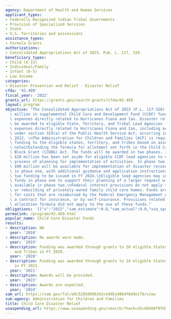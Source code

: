 ```yaml
---
agency: Department of Health and Human Services
applicant_types:
- Federally Recognized lndian Tribal Governments
- Provision of Specialized Services
- State
- U.S. Territories and possessions
assistance_types:
- Formula Grants
authorizations:
- Consolidated Appropriations Act of 2023. Pub. L. 117, 328.
beneficiary_types:
- Child (6-15)
- Individual/Family
- Infant (0-5)
- Low Income
categories:
- Disaster Prevention and Relief - Disaster Relief
cfda: '93.489'
fiscal_year: '2022'
grants_url: https://grants.gov/search-grants?cfda=93.489
layout: program
objective: "The Consolidated Appropriations Act of 2023 (P.L. 117-328) provided $100\
  \ million in supplemental Child Care and Development Fund (CCDF) funding for necessary\
  \ expenses directly related to Hurricanes Fiona and Ian. Disaster relief funds will\
  \ be awarded to eligible State, Territory, and Tribal Lead Agencies for child care\
  \ expenses directly related to Hurricanes Fiona and Ian, including activities authorized\
  \ under section 319(a) of the Public Health Service Act, occurring in calendar year\
  \ 2022. \nThe Administration for Children and Families (ACF) is required to distribute\
  \ funding to the eligible states, territory, and tribes based on assessed need,\
  \ notwithstanding the formula for allotment set forth in the Child Care and Development\
  \ Block Grant (CCDBG) Act. The funds will be awarded in two phases. In phase one,\
  \ $10 million has been set aside for eligible CCDF lead agencies to undertake a\
  \ process of planning for implementation of activities. In phase two, approximately\
  \ $90 million will be available for implementation of disaster recovery plans developed\
  \ in phase one, with additional guidance and application instructions for phase\
  \ two funding to be issued in FY 2024.\nEligible lead agencies may initially request\
  \ funds in phase one to support their planning of a larger request with funding\
  \ available in phase two.\nFederal interest provisions do not apply to the renovation\
  \ or rebuilding of privately-owned family child care homes. Funds are not available\
  \ for costs that are reimbursed by the Federal Emergency Management Agency, or under\
  \ a contract for insurance, or by self-insurance. Provisions related to the CCDF\
  \ allocation formula did not apply to the use of these funds."
obligations: '[{"x":"2022","sam_estimate":0.0,"sam_actual":0.0,"usa_spending_actual":0.0},{"x":"2023","sam_estimate":10000000.0,"sam_actual":0.0,"usa_spending_actual":7750000.0},{"x":"2024","sam_estimate":90000000.0,"sam_actual":0.0,"usa_spending_actual":63000000.0}]'
permalink: /program/93.489.html
popular_name: Child Care Disaster Funds
results:
- description: NA
  year: '2018'
- description: No awards were made.
  year: '2019'
- description: Funding was awarded through grants to 20 eligible States, Territories,
    and Tribes in FY 2020.
  year: '2020'
- description: Funding was awarded through grants to 14 eligible States and Tribes
    in FY 2021.
  year: '2021'
- description: Awards will be provided.
  year: '2023'
- description: Awards are expected.
  year: '2024'
sam_url: https://sam.gov/fal/e0c5265869b342ce9db14864f849e1f8/view
sub-agency: Administration for Children and Families
title: Child Care Disaster Relief
usaspending_url: https://www.usaspending.gov/search/?hash=35c68560f9fd5ead74c25bff0f1d0e52
---
```

